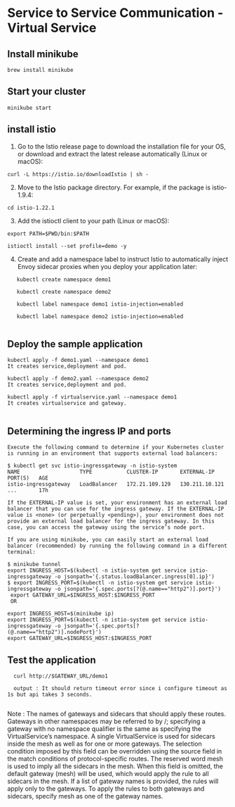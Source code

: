 # Service to Service Communication - Virtual Service

## Install minikube
```
brew install minikube

```

## Start your cluster

```
minikube start

```

## install istio

1. Go to the Istio release page to download the installation file for your OS, or download and extract the latest release automatically (Linux or macOS):

```
curl -L https://istio.io/downloadIstio | sh -

```

2. Move to the Istio package directory. For example, if the package is istio-1.9.4:
```
cd istio-1.22.1
```

3. Add the istioctl client to your path (Linux or macOS):
```
export PATH=$PWD/bin:$PATH

istioctl install --set profile=demo -y

```
4. Create and add a namespace label to instruct Istio to automatically inject Envoy sidecar proxies when you deploy your application later:
```
   kubectl create namespace demo1

   kubectl create namespace demo2
   
   kubectl label namespace demo1 istio-injection=enabled

   kubectl label namespace demo2 istio-injection=enabled
   
```
## Deploy the sample application

```
kubectl apply -f demo1.yaml --namespace demo1
It creates service,deployment and pod.

kubectl apply -f demo2.yaml --namespace demo2
It creates service,deployment and pod.

kubectl apply -f virtualservice.yaml --namespace demo1
It creates virtualservice and gateway.


```

## Determining the ingress IP and ports

```
Execute the following command to determine if your Kubernetes cluster is running in an environment that supports external load balancers:

$ kubectl get svc istio-ingressgateway -n istio-system
NAME                   TYPE           CLUSTER-IP       EXTERNAL-IP      PORT(S)   AGE
istio-ingressgateway   LoadBalancer   172.21.109.129   130.211.10.121   ...       17h

If the EXTERNAL-IP value is set, your environment has an external load balancer that you can use for the ingress gateway. If the EXTERNAL-IP value is <none> (or perpetually <pending>), your environment does not provide an external load balancer for the ingress gateway. In this case, you can access the gateway using the service’s node port.

If you are using minikube, you can easily start an external load balancer (recommended) by running the following command in a different terminal:

$ minikube tunnel
export INGRESS_HOST=$(kubectl -n istio-system get service istio-ingressgateway -o jsonpath='{.status.loadBalancer.ingress[0].ip}')
$ export INGRESS_PORT=$(kubectl -n istio-system get service istio-ingressgateway -o jsonpath='{.spec.ports[?(@.name=="http2")].port}')
 export GATEWAY_URL=$INGRESS_HOST:$INGRESS_PORT
 OR
 
export INGRESS_HOST=$(minikube ip)
export INGRESS_PORT=$(kubectl -n istio-system get service istio-ingressgateway -o jsonpath='{.spec.ports[?(@.name=="http2")].nodePort}')
export GATEWAY_URL=$INGRESS_HOST:$INGRESS_PORT
```

## Test the application

```
  curl http://$GATEWAY_URL/demo1

  output : It should return timeout error since i configure timeout as 1s but api takes 3 seconds.
  
```

Note : The names of gateways and sidecars that should apply these routes. Gateways in other namespaces may be referred to by <gateway namespace>/<gateway name>; specifying a gateway with no namespace qualifier is the same as specifying the VirtualService’s namespace. A single VirtualService is used for sidecars inside the mesh as well as for one or more gateways. The selection condition imposed by this field can be overridden using the source field in the match conditions of protocol-specific routes. The reserved word mesh is used to imply all the sidecars in the mesh. When this field is omitted, the default gateway (mesh) will be used, which would apply the rule to all sidecars in the mesh. If a list of gateway names is provided, the rules will apply only to the gateways. To apply the rules to both gateways and sidecars, specify mesh as one of the gateway names.




